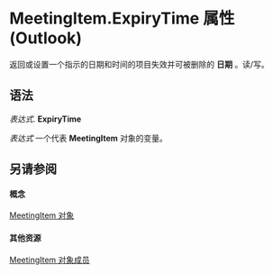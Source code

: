 
# MeetingItem.ExpiryTime 属性 (Outlook)

返回或设置一个指示的日期和时间的项目失效并可被删除的 **日期** 。读/写。


## 语法

 _表达式_. **ExpiryTime**

 _表达式_ 一个代表 **MeetingItem** 对象的变量。


## 另请参阅


#### 概念


[MeetingItem 对象](b75730f5-b395-3d66-5acd-b64fd8fcd78f.md)
#### 其他资源


[MeetingItem 对象成员](9ae6a19d-d326-4c37-90d8-5ed9933672a0.md)